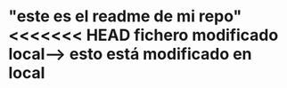 "este es el readme de mi repo" 
<<<<<<< HEAD
fichero modificado local--> esto está modificado en local
=====
